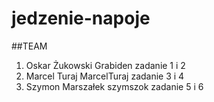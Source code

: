 # jedzenie-napoje
##TEAM
1. Oskar Żukowski Grabiden zadanie 1 i 2
2. Marcel Turaj MarcelTuraj zadanie 3 i 4
4. Szymon Marszałek szymszok zadanie 5 i 6
